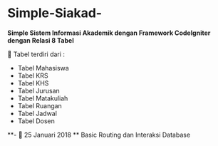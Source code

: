 # Simple-Siakad-
**Simple Sistem Informasi Akademik dengan Framework CodeIgniter dengan Relasi 8 Tabel**

:notebook: Tabel terdiri dari :
- Tabel Mahasiswa
- Tabel KRS
- Tabel KHS
- Tabel Jurusan
- Tabel Matakuliah
- Tabel Ruangan
- Tabel Jadwal 
- Tabel Dosen

**- :notebook: 25 Januari 2018 **
Basic Routing dan Interaksi Database
